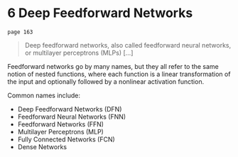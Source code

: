 # 6 Deep Feedforward Networks

`page 163`

> Deep feedforward networks, also called feedforward neural networks, or multilayer perceptrons (MLPs) [...]

Feedforward networks go by many names, but they all refer to the same notion of nested functions, where each function is a linear transformation of the input and optionally followed by a nonlinear activation function. 

Common names include: 

- Deep Feedforward Networks (DFN)
- Feedforward Neural Networks (FNN)
- Feedforward Networks (FFN)
- Multilayer Perceptrons (MLP)
- Fully Connected Networks (FCN)
- Dense Networks

